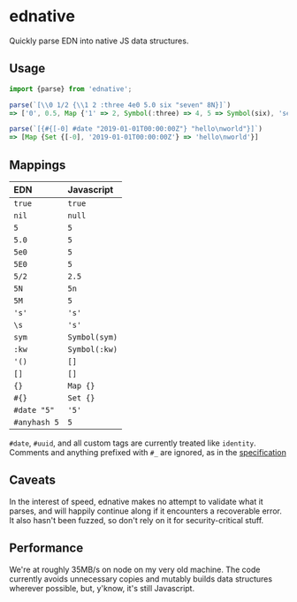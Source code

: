 # ednative

Quickly parse EDN into native JS data structures.

## Usage

```javascript
import {parse} from 'ednative';

parse(`[\\0 1/2 {\\1 2 :three 4e0 5.0 six "seven" 8N}]`)
=> ['0', 0.5, Map {'1' => 2, Symbol(:three) => 4, 5 => Symbol(six), 'seven' => 8n}]

parse(`[{#{[-0] #date "2019-01-01T00:00:00Z"} "hello\nworld"}]`)
=> [Map {Set {[-0], '2019-01-01T00:00:00Z'} => 'hello\nworld'}]
```

## Mappings

| EDN          | Javascript    |
|:-------------|:--------------|
| `true`       | `true`        |
| `nil`        | `null`        |
| `5`          | `5`           |
| `5.0`        | `5`           |
| `5e0`        | `5`           |
| `5E0`        | `5`           |
| `5/2`        | `2.5`         |
| `5N`         | `5n`          |
| `5M`         | `5`           |
| `'s'`        | `'s'`         |
| `\s`         | `'s'`         |
| `sym`        | `Symbol(sym)` |
| `:kw`        | `Symbol(:kw)` |
| `'()`        | `[]`          |
| `[]`         | `[]`          |
| `{}`         | `Map {}`      |
| `#{}`        | `Set {}`      |
| `#date "5"`  | `'5'`         |
| `#anyhash 5` | `5`           |

`#date`, `#uuid`, and all custom tags are currently treated like
`identity`. Comments and anything prefixed with `#_` are ignored, as in the
[specification](https://github.com/edn-format/edn#discard)

## Caveats

In the interest of speed, ednative makes no attempt to validate what it
parses, and will happily continue along if it encounters a recoverable error. It
also hasn't been fuzzed, so don't rely on it for security-critical stuff.

## Performance

We're at roughly 35MB/s on node on my very old machine. The code currently
avoids unnecessary copies and mutably builds data structures wherever possible,
but, y'know, it's still Javascript.
